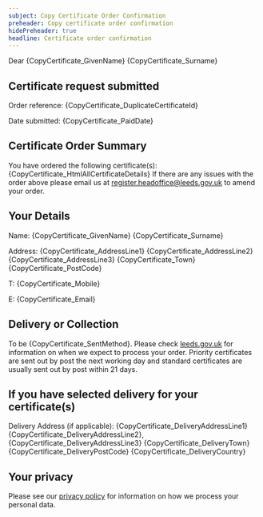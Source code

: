 ```yaml
---
subject: Copy Certificate Order Confirmation
preheader: Copy certificate order confirmation
hidePreheader: true
headline: Certificate order confirmation
---
```


Dear {CopyCertificate_GivenName} {CopyCertificate_Surname}

## Certificate request submitted
<p>Order reference: {CopyCertificate_DuplicateCertificateId}</p>
<p>Date submitted: {CopyCertificate_PaidDate}</p>


## Certificate Order Summary
You have ordered the following certificate(s):
{CopyCertificate_HtmlAllCertificateDetails}
If there are any issues with the order above please email us at <a href="mailto:register.headoffice@leeds.gov.uk">register.headoffice@leeds.gov.uk</a> to amend your order.


## Your Details
<p>Name: {CopyCertificate_GivenName} {CopyCertificate_Surname}</p>
<p>Address: {CopyCertificate_AddressLine1} {CopyCertificate_AddressLine2} {CopyCertificate_AddressLine3} {CopyCertificate_Town} {CopyCertificate_PostCode}</p>
<p>T: {CopyCertificate_Mobile}</p>
<p>E: {CopyCertificate_Email}</p>


## Delivery or Collection 
To be {CopyCertificate_SentMethod}. Please check [leeds.gov.uk](https://www.leeds.gov.uk/births-deaths-and-marriages/certificates/order-copy-certificates) for information on when we expect to process your order.
Priority certificates are sent out by post the next working day and standard certificates are usually sent out by post within 21 days.


## If you have selected delivery for your certificate(s)
Delivery Address (if applicable): {CopyCertificate_DeliveryAddressLine1} {CopyCertificate_DeliveryAddressLine2}, {CopyCertificate_DeliveryAddressLine3} {CopyCertificate_DeliveryTown} {CopyCertificate_DeliveryPostCode} {CopyCertificate_DeliveryCountry}


## Your privacy
Please see our [privacy policy](https://www.leeds.gov.uk/registrarsprivacy) for information on how we process your personal data.
